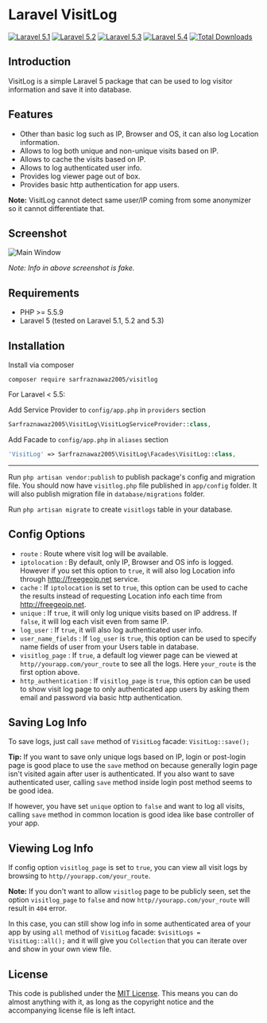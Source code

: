 # Laravel VisitLog

[![Laravel 5.1](https://img.shields.io/badge/Laravel-5.1-brightgreen.svg?style=flat-square)](http://laravel.com)
[![Laravel 5.2](https://img.shields.io/badge/Laravel-5.2-brightgreen.svg?style=flat-square)](http://laravel.com)
[![Laravel 5.3](https://img.shields.io/badge/Laravel-5.3-brightgreen.svg?style=flat-square)](http://laravel.com)
[![Laravel 5.4](https://img.shields.io/badge/Laravel-5.4-brightgreen.svg?style=flat-square)](http://laravel.com)
[![Total Downloads](https://poser.pugx.org/sarfraznawaz2005/visitlog/downloads)](https://packagist.org/packages/sarfraznawaz2005/visitlog)

## Introduction ##

VisitLog is a simple Laravel 5 package that can be used to log visitor information and save it into database. 

## Features ##

 - Other than basic log such as IP, Browser and OS, it can also log Location information.
 - Allows to log both unique and non-unique visits based on IP.
 - Allows to cache the visits based on IP.
 - Allows to log authenticated user info.
 - Provides log viewer page out of box.
 - Provides basic http authentication for app users.


**Note:** VisitLog cannot detect same user/IP coming from some anonymizer so it cannot differentiate that.

## Screenshot ##

![Main Window](https://raw.github.com/sarfraznawaz2005/visitlog/master/screen.png)

*Note: Info in above screenshot is fake.*

## Requirements ##

 - PHP >= 5.5.9
 - Laravel 5 (tested on Laravel 5.1, 5.2 and 5.3)

## Installation ##

Install via composer
```
composer require sarfraznawaz2005/visitlog
```

For Laravel < 5.5:

Add Service Provider to `config/app.php` in `providers` section
```php
Sarfraznawaz2005\VisitLog\VisitLogServiceProvider::class,
```

Add Facade to `config/app.php` in `aliases` section
```php
'VisitLog' => Sarfraznawaz2005\VisitLog\Facades\VisitLog::class,
```

---

Run `php artisan vendor:publish` to publish package's config and migration file. You should now have `visitlog.php` file published in `app/config` folder. It will also publish migration file in `database/migrations` folder.

Run `php artisan migrate` to create `visitlogs` table in your database.

## Config Options ##

 - `route` : Route where visit log will be available.
 - `iptolocation` : By default, only IP, Browser and OS info is logged. However if you set this option to `true`, it will also log Location info through  http://freegeoip.net service.
 - `cache` : If `iptolocation` is set to `true`, this option can be used to cache the results instead of requesting Location info each time from http://freegeoip.net. 
 - `unique` : If `true`, it will only log unique visits based on IP address. If `false`, it will log each visit even from same IP.
 - `log_user` : If `true`, it will also log authenticated user info.
 - `user_name_fields` : If `log_user` is `true`, this option can be used to specify name fields of user from your Users table in database.
 - `visitlog_page` : If `true`, a default log viewer page can be viewed at `http//yourapp.com/your_route` to see all the logs. Here `your_route` is the first option above.
 - `http_authentication` : If `visitlog_page` is `true`, this option can be used to show visit log page to only authenticated app users by asking them email and password via basic http authentication.

## Saving Log Info ##

To save logs, just call `save` method of `VisitLog` facade:
`VisitLog::save();`

**Tip:** If you want to save only unique logs based on IP, login or post-login page is good place to use the `save` method on because generally login page isn't visited again after user is authenticated. If you also want to save authenticated user, calling `save` method inside login post method seems to be good idea.

If however, you have set `unique` option to `false` and want to log all visits, calling `save` method in common location is good idea like base controller of your app.

## Viewing Log Info ##

If config option `visitlog_page` is set to `true`, you can view all visit logs by browsing to `http//yourapp.com/your_route`.

**Note:** If you don't want to allow `visitlog` page to be publicly seen, set the option `visitlog_page` to `false` and now `http//yourapp.com/your_route` will result in `404` error.

In this case, you can still show log info in some authenticated area of your app by using `all` method of `VisitLog` facade: `$visitLogs = VisitLog::all();` and it will give you `Collection` that you can iterate over and show in your own view file.

## License ##

This code is published under the [MIT License](http://opensource.org/licenses/MIT).
This means you can do almost anything with it, as long as the copyright notice and the accompanying license file is left intact.
